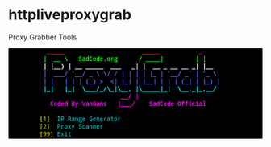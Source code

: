 # httpliveproxygrab
Proxy Grabber Tools
<br>
<p align="center">
<img src="https://raw.githubusercontent.com/sadcode-org/httpliveproxygrab/master/pro.png">
</a>
</p>

